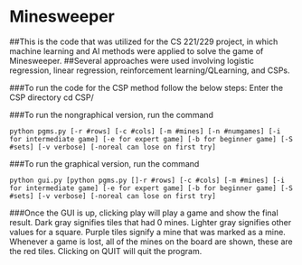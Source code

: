# Minesweeper 

##This is the code that was utilized for the CS 221/229 project, in which machine learning and AI methods were applied to solve the game of Minesweeper.
##Several approaches were used involving logistic regression, linear regression, reinforcement learning/QLearning, and CSPs.

###To run the code for the CSP method follow the below steps:
Enter the CSP directory
	cd CSP/

###To run the nongraphical version, run the command
	
	python pgms.py [-r #rows] [-c #cols] [-m #mines] [-n #numgames] [-i for intermediate game] [-e for expert game] [-b for beginner game] [-S #sets] [-v verbose] [-noreal can lose on first try]

###To run the graphical version, run the command
	
	python gui.py [python pgms.py []-r #rows] [-c #cols] [-m #mines] [-i for intermediate game] [-e for expert game] [-b for beginner game] [-S #sets] [-v verbose] [-noreal can lose on first try]

###Once the GUI is up, clicking play will play a game and show the final result. Dark gray signifies tiles that had 0 mines. Lighter gray signifies other values for a square. Purple tiles signify a mine that was marked as a mine. Whenever a game is lost, all of the mines on the board are shown, these are the red tiles. Clicking on QUIT will quit the program.